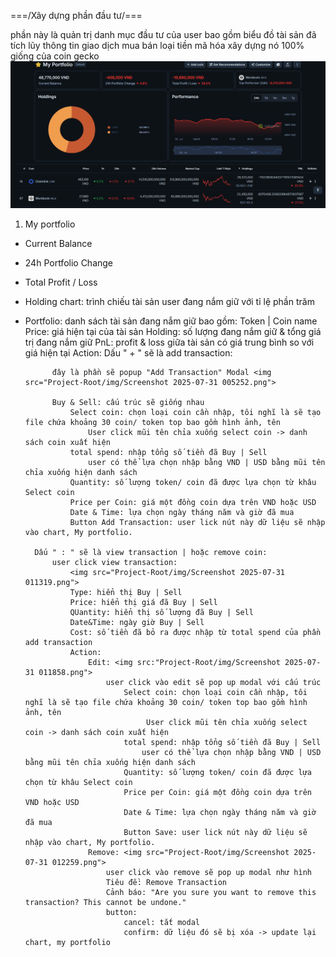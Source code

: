===/Xây dựng phần đầu tư/===

phần này là quản trị danh mục đầu tư của user
bao gồm biểu đồ tài sản đã tích lũy
thông tin giao dịch mua bán
loại tiền mã hóa
xây dựng nó 100% giống của coin gecko
<img src="Project-Root/img/Screenshot 2025-07-31 003811.png">

1. My portfolio
- Current Balance
- 24h Portfolio Change
- Total Profit / Loss
- Holding chart: trình chiếu tài sản user đang nắm giữ với tỉ lệ phần trăm
- Portfolio: danh sách tài sản đang nắm giữ bao gồm:
    Token | Coin name
    Price: giá hiện tại của tài sản
    Holding: số lượng đang nắm giữ & tổng giá trị đang nắm giữ
    PnL: profit & loss giữa tài sản có giá trung bình so với giá hiện tại
    Action: 
        Dấu " + " sẽ là add transaction:

            đây là phần sẽ popup "Add Transaction" Modal <img src="Project-Root/img/Screenshot 2025-07-31 005252.png"> 

            Buy & Sell: cấu trúc sẽ giống nhau
                Select coin: chọn loại coin cần nhập, tôi nghĩ là sẽ tạo file chứa khoảng 30 coin/ token top bao gồm hình ảnh, tên
                    User click mũi tên chỉa xuống select coin -> danh sách coin xuất hiện
                total spend: nhập tổng số tiền đã Buy | Sell
                    user có thể lựa chọn nhập bằng VND | USD bằng mũi tên chỉa xuống hiện danh sách
                Quantity: số lượng token/ coin đã được lựa chọn từ khâu Select coin
                Price per Coin: giá một đồng coin dựa trên VND hoặc USD
                Date & Time: lựa chọn ngày tháng năm và giờ đã mua
                Button Add Transaction: user lick nút này dữ liệu sẽ nhập vào chart, My portfolio.

        Dấu " : " sẽ là view transaction | hoặc remove coin:
            user click view transaction:
                <img src="Project-Root/img/Screenshot 2025-07-31 011319.png">
                Type: hiển thị Buy | Sell
                Price: hiển thị giá đã Buy | Sell
                QUantity: hiển thị số lượng đã Buy | Sell
                Date&Time: ngày giờ Buy | Sell
                Cost: số tiền đã bỏ ra được nhập từ total spend của phần add transaction
                Action: 
                    Edit: <img src:"Project-Root/img/Screenshot 2025-07-31 011858.png">
                        user click vào edit sẽ pop up modal với cấu trúc 
                            Select coin: chọn loại coin cần nhập, tôi nghĩ là sẽ tạo file chứa khoảng 30 coin/ token top bao gồm hình ảnh, tên
                                 User click mũi tên chỉa xuống select coin -> danh sách coin xuất hiện
                            total spend: nhập tổng số tiền đã Buy | Sell
                                user có thể lựa chọn nhập bằng VND | USD bằng mũi tên chỉa xuống hiện danh sách
                            Quantity: số lượng token/ coin đã được lựa chọn từ khâu Select coin
                            Price per Coin: giá một đồng coin dựa trên VND hoặc USD
                            Date & Time: lựa chọn ngày tháng năm và giờ đã mua
                            Button Save: user lick nút này dữ liệu sẽ nhập vào chart, My portfolio.
                    Remove: <img src="Project-Root/img/Screenshot 2025-07-31 012259.png">
                        user click vào remove sẽ pop up modal như hình
                        Tiêu đề: Remove Transaction
                        Cảnh báo: "Are you sure you want to remove this transaction? This cannot be undone."
                        button: 
                            cancel: tắt modal
                            confirm: dữ liệu đó sẽ bị xóa -> update lại chart, my portfolio
    


